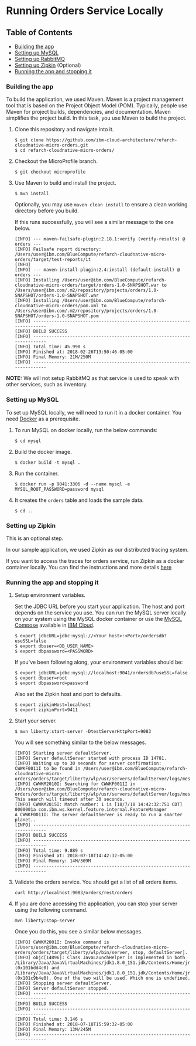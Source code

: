 # Running Orders Service Locally

## Table of Contents

* [Building the app](#building-the-app)
* [Setting up MySQL](#setting-up-mysql)
* [Setting up RabbitMQ](#setting-up-rabbitmq)
* [Setting up Zipkin](#setting-up-zipkin) (Optional)
* [Running the app and stopping it](#running-the-app-and-stopping-it)

### Building the app

To build the application, we used Maven. Maven is a project management tool that is based on the Project Object Model (POM). 
Typically, people use Maven for project builds, dependencies, and documentation. Maven simplifies the project build. 
In this task, you use Maven to build the project.

1. Clone this repository and navigate into it.

   ```
   $ git clone https://github.com/ibm-cloud-architecture/refarch-cloudnative-micro-orders.git
   $ cd refarch-cloudnative-micro-orders/
   ```

2. Checkout the MicroProfile branch.

   ```
   $ git checkout microprofile
   ```

3. Use Maven to build and install the project.

   ```
   $ mvn install
   ```
   
   Optionally, you may use `maven clean install` to ensure a clean working directory before you build.
   
   If this runs successfully, you will see a similar message to the one below. 
   
    ```
    [INFO] --- maven-failsafe-plugin:2.18.1:verify (verify-results) @ orders ---
    [INFO] Failsafe report directory: /Users/user@ibm.com/BlueCompute/refarch-cloudnative-micro-orders/target/test-reports/it
    [INFO] 
    [INFO] --- maven-install-plugin:2.4:install (default-install) @ orders ---
    [INFO] Installing /Users/user@ibm.com/BlueCompute/refarch-cloudnative-micro-orders/target/orders-1.0-SNAPSHOT.war to /Users/user@ibm.com/.m2/repository/projects/orders/1.0-SNAPSHOT/orders-1.0-SNAPSHOT.war
    [INFO] Installing /Users/user@ibm.com/BlueCompute/refarch-cloudnative-micro-orders/pom.xml to /Users/user@ibm.com/.m2/repository/projects/orders/1.0-SNAPSHOT/orders-1.0-SNAPSHOT.pom
    [INFO] ------------------------------------------------------------------------
    [INFO] BUILD SUCCESS
    [INFO] ------------------------------------------------------------------------
    [INFO] Total time: 45.990 s
    [INFO] Finished at: 2018-02-26T13:50:46-05:00
    [INFO] Final Memory: 21M/250M
    [INFO] ------------------------------------------------------------------------
    ```

**NOTE:** We will not setup RabbitMQ as that service is used to speak with other services, such as inventory.

### Setting up MySQL

To set up MySQL locally, we will need to run it in a docker container. 
You need [Docker](https://www.docker.com/) as a prerequisite.

1. To run MySQL on docker locally, run the below commands:

    ```
    $ cd mysql
    ```

2. Build the docker image.

    ```
    $ docker build -t mysql .
    ```

3. Run the container.

    ```
    $ docker run -p 9041:3306 -d --name mysql -e MYSQL_ROOT_PASSWORD=password mysql
    ```


4. It creates the `orders` table and loads the sample data.

    ```
    $ cd ..
    ```

### Setting up Zipkin 

This is an optional step.

In our sample application, we used Zipkin as our distributed tracing system.

If you want to access the traces for orders service, run Zipkin as a docker container locally. 
You can find the instructions and more details 
[here](https://github.com/ibm-cloud-architecture/refarch-cloudnative-kubernetes/blob/microprofile/Zipkin/README.md)


### Running the app and stopping it

1. Setup environment variables.

    Set the JDBC URL before you start your application. The host and port depends on the service you use. 
    You can run the MySQL server locally on your system using the MySQL docker container or use the 
    [MySQL Compose](https://www.ibm.com/cloud/compose/mysql) available in [IBM Cloud](https://www.ibm.com/cloud/).
    
    ```
    $ export jdbcURL=jdbc:mysql://<Your host>:<Port>/ordersdb?useSSL=false
    $ export dbuser=<DB_USER_NAME>
    $ export dbpassword=<PASSWORD>
    ```
    
    If you've been following along, your environment variables should be:
        
    ```
    $ export jdbcURL=jdbc:mysql://localhost:9041/ordersdb?useSSL=false
    $ export dbuser=root
    $ export dbpassword=password
    ```
    
    Also set the Zipkin host and port to defaults.
    
    ```
    $ export zipkinHost=localhost
    $ export zipkinPort=9411
    ``` 

1. Start your server.

    ```
    $ mvn liberty:start-server -DtestServerHttpPort=9083
    ```

    You will see something similar to the below messages.

    ```
    [INFO] Starting server defaultServer.
    [INFO] Server defaultServer started with process ID 14781.
    [INFO] Waiting up to 30 seconds for server confirmation:  CWWKF0011I to be found in /Users/user@ibm.com/BlueCompute/refarch-cloudnative-micro-orders/orders/target/liberty/wlp/usr/servers/defaultServer/logs/messages.log
    [INFO] CWWKM2010I: Searching for CWWKF0011I in /Users/user@ibm.com/BlueCompute/refarch-cloudnative-micro-orders/orders/target/liberty/wlp/usr/servers/defaultServer/logs/messages.log. This search will timeout after 30 seconds.
    [INFO] CWWKM2015I: Match number: 1 is [18/7/18 14:42:32:751 CDT] 0000001a com.ibm.ws.kernel.feature.internal.FeatureManager            A CWWKF0011I: The server defaultServer is ready to run a smarter planet..
    [INFO] ------------------------------------------------------------------------
    [INFO] BUILD SUCCESS
    [INFO] ------------------------------------------------------------------------
    [INFO] Total time: 9.889 s
    [INFO] Finished at: 2018-07-18T14:42:32-05:00
    [INFO] Final Memory: 14M/309M
    [INFO] ------------------------------------------------------------------------
    ```

2. Validate the orders service. You should get a list of all orders items.
    ```
    curl http://localhost:9083/orders/rest/orders
    ```

3. If you are done accessing the application, you can stop your server using the following command.

    ```
    mvn liberty:stop-server
    ```
    
    Once you do this, you see a similar below messages.

    ```
    [INFO] CWWKM2001I: Invoke command is [/Users/user@ibm.com/BlueCompute/refarch-cloudnative-micro-orders/orders/target/liberty/wlp/bin/server, stop, defaultServer].
    [INFO] objc[14896]: Class JavaLaunchHelper is implemented in both /Library/Java/JavaVirtualMachines/jdk1.8.0_151.jdk/Contents/Home/jre/bin/java (0x101bdd4c0) and /Library/Java/JavaVirtualMachines/jdk1.8.0_151.jdk/Contents/Home/jre/lib/libinstrument.dylib (0x101c9b4e0). One of the two will be used. Which one is undefined.
    [INFO] Stopping server defaultServer.
    [INFO] Server defaultServer stopped.
    [INFO] ------------------------------------------------------------------------
    [INFO] BUILD SUCCESS
    [INFO] ------------------------------------------------------------------------
    [INFO] Total time: 3.146 s
    [INFO] Finished at: 2018-07-18T15:59:32-05:00
    [INFO] Final Memory: 13M/245M
    [INFO] ------------------------------------------------------------------------
    ```